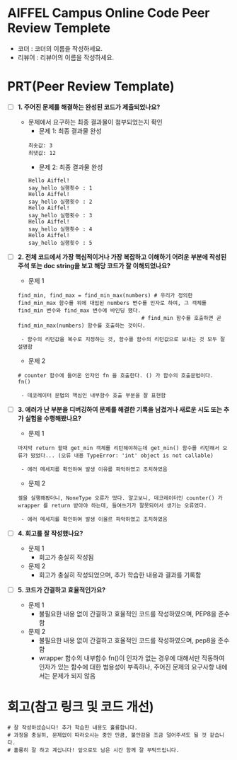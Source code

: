 # AIFFEL Campus Online Code Peer Review Templete
- 코더 : 코더의 이름을 작성하세요.
- 리뷰어 : 리뷰어의 이름을 작성하세요.


# PRT(Peer Review Template)
- [ ]  **1. 주어진 문제를 해결하는 완성된 코드가 제출되었나요?**
    - 문제에서 요구하는 최종 결과물이 첨부되었는지 확인
        - 문제 1: 최종 결과물 완성
        ```
        최솟값: 3
        최댓값: 12
        ```
        - 문제 2: 최종 결과물 완성
        ```
        Hello Aiffel!
        say_hello 실행횟수 : 1
        Hello Aiffel!
        say_hello 실행횟수 : 2
        Hello Aiffel!
        say_hello 실행횟수 : 3
        Hello Aiffel!
        say_hello 실행횟수 : 4
        Hello Aiffel!
        say_hello 실행횟수 : 5
        ```
            
    
- [ ]  **2. 전체 코드에서 가장 핵심적이거나 가장 복잡하고 이해하기 어려운 부분에 작성된 
주석 또는 doc string을 보고 해당 코드가 잘 이해되었나요?**
    - 문제 1
    ```
    find_min, find_max = find_min_max(numbers) # 우리가 정의한 find_min_max 함수를 위에 대입된 numbers 변수를 인자로 하여, 그 객체를 find_min 변수와 find_max 변수에 바인딩 했다.
                                           # find_min 함수를 호출하면 곧 find_min_max(numbers) 함수를 호출하는 것이다.
    ```
        - 함수의 리턴값을 복수로 지정하는 것, 함수를 함수의 리턴값으로 보내는 것 모두 잘 설명함
    
    - 문제 2
    ```
    # counter 함수에 들어온 인자인 fn 을 호출한다. () 가 함수의 호출문법이다.
    fn()
    ```
        - 데코레이터 문법의 핵심인 내부함수 호출 부분을 잘 표현함
        
- [ ]  **3. 에러가 난 부분을 디버깅하여 문제를 해결한 기록을 남겼거나
새로운 시도 또는 추가 실험을 수행해봤나요?**
    - 문제 1
    ```
    마지막 return 할때 get_min 객체를 리턴해야하는데 get_min() 함수를 리턴해서 오류가 떴었다... (오류 내용 TypeError: 'int' object is not callable)
    ```
        - 에러 메세지를 확인하여 발생 이유를 파악하였고 조치하였음

    - 문제 2
    ```
    셀을 실행해봤더니, NoneType 오류가 떴다. 알고보니, 데코레이터인 counter() 가 wrapper 를 return 받아야 하는데, 들여쓰기가 잘못되어서 생기는 오류였다.
    ```
        - 에러 메세지를 확인하여 발생 이율르 파악하였고 조치하였음
        
- [ ]  **4. 회고를 잘 작성했나요?**
    - 문제 1
        - 회고가 충실히 작성됨
    - 문제 2
        - 회고가 충실히 작성되었으며, 추가 학습한 내용과 결과를 기록함
        
- [ ]  **5. 코드가 간결하고 효율적인가요?**
    - 문제 1
        - 불필요한 내용 없이 간결하고 효율적인 코드를 작성하였으며, PEP8을 준수함
    - 문제 2
        - 불필요한 내용 없이 간결하고 효율적인 코드를 작성하였으며, pep8을 준수함
        - wrapper 함수의 내부함수 fn()이 인자가 없는 경우에 대해서만 작동하여 인자가 있는 함수에 대한 범용성이 부족하나, 주어진 문제의 요구사항 내에서는 문제가 되지 않음


# 회고(참고 링크 및 코드 개선)
```
# 잘 작성하셨습니다! 추가 학습한 내용도 훌륭합니다.
# 과정을 충실히, 문제없이 따라오시는 중인 만큼, 불안감을 조금 덜어주셔도 될 것 같습니다.
# 훌륭히 잘 하고 계십니다! 앞으로도 남은 시간 함께 잘 부탁드립니다.
```
